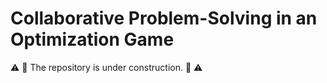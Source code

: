 # Collaborative Problem-Solving in an Optimization Game

⚠️ 🚧  The repository is under construction. 🚧 ⚠️
